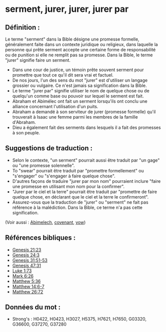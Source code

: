 # serment, jurer, jurer, jurer par

## Définition :

Le terme "serment" dans la Bible désigne une promesse formelle, généralement faite dans un contexte juridique ou religieux, dans laquelle la personne qui prête serment accepte une certaine forme de responsabilité ou de punition si elle ne remplit pas sa promesse. Dans la Bible, le terme "jurer" signifie faire un serment.

* Dans une cour de justice, un témoin prête souvent serment pour promettre que tout ce qu'il dit sera vrai et factuel.
* De nos jours, l'un des sens du mot "jurer" est d'utiliser un langage grossier ou vulgaire. Ce n'est jamais sa signification dans la Bible.
* Le terme "jurer par" signifie utiliser le nom de quelque chose ou de quelqu'un comme base ou pouvoir sur lequel le serment est fait.
* Abraham et Abimélec ont fait un serment lorsqu'ils ont conclu une alliance concernant l'utilisation d'un puits.
* Abraham a demandé à son serviteur de jurer (promesse formelle) qu'il trouverait à Isaac une femme parmi les membres de la famille d'Abraham.
* Dieu a également fait des serments dans lesquels il a fait des promesses à son peuple.

## Suggestions de traduction :

* Selon le contexte, "un serment" pourrait aussi être traduit par "un gage" ou "une promesse solennelle".
* To "swear" pourrait être traduit par "promettre formellement" ou "s'engager" ou "s'engager à faire quelque chose".
* D'autres façons de traduire "jurer par mon nom" pourraient inclure "faire une promesse en utilisant mon nom pour la confirmer".
* "Jurer par le ciel et la terre" pourrait être traduit par "promettre de faire quelque chose, en déclarant que le ciel et la terre le confirmeront".
* Assurez-vous que la traduction de "jurer" ou "serment" ne fait pas référence à la malédiction. Dans la Bible, ce terme n'a pas cette signification.

(Voir aussi : [Abimelech](../names/abimelech.md), [covenant](../kt/covenant.md), [vow](../kt/vow.md))

## Références bibliques :

* [Genesis 21:23](rc://en/tn/help/gen/21/23)
* [Genesis 24:3](rc://en/tn/help/gen/24/03)
* [Genesis 31:51-53](rc://en/tn/help/gen/31/51)
* [Genesis 47:31](rc://en/tn/help/gen/47/31)
* [Luke 1:73](rc://en/tn/help/luk/01/73)
* [Mark 6:26](rc://en/tn/help/mrk/06/26)
* [Matthew 5:36](rc://en/tn/help/mat/05/36)
* [Matthew 14:6-7](rc://en/tn/help/mat/14/06)
* [Matthew 26:72](rc://en/tn/help/mat/26/72)

## Données du mot :

* Strong's : H0422, H0423, H3027, H5375, H7621, H7650, G03320, G36600, G37270, G37280
